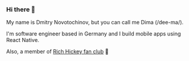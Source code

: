 ### Hi there 👋

My name is Dmitry Novotochinov, but you can call me Dima (/dee-ma/).

I'm software engineer based in Germany and I build mobile apps using React Native.

Also, a member of [Rich Hickey fan club](https://github.com/tallesl/Rich-Hickey-fanclub) 🙂
